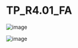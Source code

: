 # TP_R4.01_FA

![image](https://github.com/kussYT/TP_R4.01_FA/assets/102167419/1065fcda-6212-421a-8b47-1886a6097ff3)

![image](https://github.com/kussYT/TP_R4.01_FA/assets/102167419/1a368611-a374-4f70-9025-508e294c2e8a)

